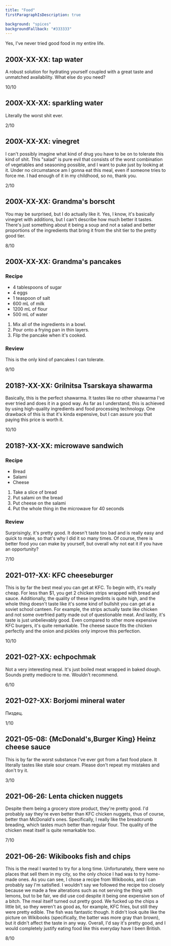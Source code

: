 ```yaml
---
title: "Food"
firstParagraphIsDescription: true

background: "spices"
backgroundFallback: "#333333"
---
```


Yes, I've never tried good food in my entire life.

## 200X-XX-XX: tap water

A robust solution for hydrating yourself coupled with a great taste
and unmatched availability. What else do you need?

10/10

## 200X-XX-XX: sparkling water

Literally the worst shit ever.

2/10

## 200X-XX-XX: vinegret

I can't possibly imagine what kind of drug you have to be on to
tolerate this kind of shit. This "salad" is pure evil that consists of
the worst combination of vegetables and seasoning possible, and I want
to puke just by looking at it. Under no circumstance am I gonna eat
this meal, even if someone tries to force me. I had enough of it in my
childhood, so no, thank you.

2/10

## 200X-XX-XX: Grandma's borscht

You may be surprised, but I do actually like it. Yes, I know, it's
basically vinegret with additions, but I can't describe how much
better it tastes. There's just something about it being a soup and not
a salad and better proportions of the ingredients that bring it from
the shit tier to the pretty good tier.

8/10

## 200X-XX-XX: Grandma's pancakes

### Recipe

* 4 tablespoons of sugar
* 4 eggs
* 1 teaspoon of salt
* 600 mL of milk
* 1200 mL of flour
* 500 mL of water

1. Mix all of the ingredients in a bowl.
2. Pour onto a frying pan in thin layers.
3. Flip the pancake when it's cooked.

### Review

This is the only kind of pancakes I can tolerate.

9/10

## 2018?-XX-XX: Grilnitsa Tsarskaya shawarma

Basically, this is the perfect shawarma. It tastes like no other
shawarma I've ever tried and does it in a good way. As far as I
understand, this is achieved by using high-quality ingredients and
food processing technology. One drawback of this is that it's kinda
expensive, but I can assure you that paying this price is worth it.

10/10

## 2018?-XX-XX: microwave sandwich

### Recipe

* Bread
* Salami
* Cheese

1. Take a slice of bread
2. Put salami on the bread
3. Put cheese on the salami
4. Put the whole thing in the microwave for 40 seconds

### Review

Surprisingly, it's pretty good. It doesn't taste too bad and is really
easy and quick to make, so that's why I did it so many times. Of
course, there is better food you can make by yourself, but overall why
not eat it if you have an opportunity?

7/10

## 2021-01?-XX: KFC cheeseburger

This is by far the best meal you can get at KFC. To begin with, it's
really cheap. For less than $1, you get 2 chicken strips wrapped with
bread and sauce. Additionally, the quality of these ingredints is
quite high, and the whole thing doesn't taste like it's some kind of
bullshit you can get at a soviet school canteen. For example, the
strips actually taste like chicken and not some overfried patty made
out of questionable meat. And lastly, it's taste is just unbelievably
good. Even compared to other more expensive KFC burgers, it's quite
remarkable. The cheese sauce fits the chicken perfectly and the onion
and pickles only improve this perfection.

10/10

## 2021-02?-XX: echpochmak

Not a very interesting meal. It's just boiled meat wrapped in baked
dough. Sounds pretty mediocre to me. Wouldn't recommend.

6/10

## 2021-02?-XX: Borjomi mineral water

Пиздец.

1/10

## 2021-05-08: {McDonald's,Burger King} Heinz cheese sauce

This is by far the worst substance I've ever got from a fast food
place. It literally tastes like stale sour cream. Please don't repeat
my mistakes and don't try it.

3/10

## 2021-06-26: Lenta chicken nuggets

Despite them being a grocery store product, they're pretty good. I'd
probably say they're even better than KFC chicken nuggets, thus of
course, better than McDonald's ones. Specifically, I really like the
breadcrumb breading, which tastes much better than regular flour. The
quality of the chicken meat itself is quite remarkable too.

7/10

## 2021-06-26: Wikibooks fish and chips

This is the meal I wanted to try for a long time. Unfortunately, there
were no places that sell them in my city, so the only choice I had was
to try home-made ones. As you can see, I chose a recipe from
Wikibooks, and I can probably say I'm satisfied. I wouldn't say we
followed the recipe too closely because we made a few alterations such
as not serving the thing with lemons, but to be fair, we did use cod
despite it being one expensive son of a bitch. The meal itself turned
out pretty good. We fucked up the chips a little bit, so they weren't
as good as, for example, KFC fries, but still they were pretty edible.
The fish was fantastic though. It didn't look quite like the picture
on Wikibooks (specifically, the batter was more gray than brown), but
it didn't affect the taste in any way. Overall, I'd say it's pretty
good, and I would completely justify eating food like this everyday
have I been British.

8/10
